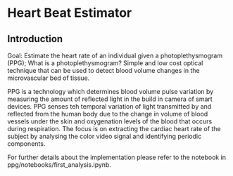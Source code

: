 # Heart Beat Estimator

## Introduction
Goal: Estimate the heart rate of an individual given a photoplethysmogram (PPG);
What is a photoplethysmogram?
Simple and low cost optical technique that can be used to detect blood volume changes in the microvascular bed of tissue.

PPG is a technology which determines blood volume pulse variation by measuring the amount of reflected light in the build in camera of smart devices. PPG senses teh temporal variation of light transmitted by and reflected from the human body due to the change in volume of blood vessels under the skin and oxygenation levels of the blood that occurs during respiration. The focus is on extracting the cardiac heart rate of the subject by analysing the color video signal and identifying periodic components.

For further details about the implementation please refer to the notebook in ppg/notebooks/first_analysis.ipynb.

